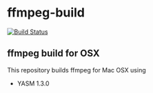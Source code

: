 # ffmpeg-build
[![Build Status](https://travis-ci.org/martinr92/ffmpeg-build.svg?branch=master)](https://travis-ci.org/martinr92/ffmpeg-build)

## ffmpeg build for OSX
This repository builds ffmpeg for Mac OSX using
- YASM 1.3.0
